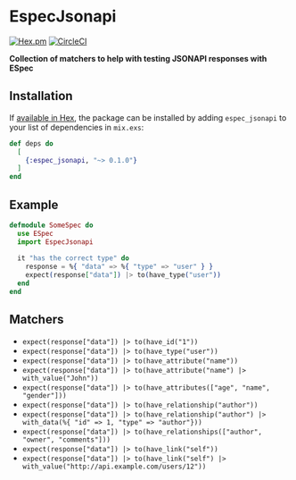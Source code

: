 # EspecJsonapi
[![Hex.pm](https://img.shields.io/hexpm/v/espec_jsonapi.svg)](https://hex.pm/packages/espec_jsonapi)
[![CircleCI](https://circleci.com/gh/gmartsenkov/espec_jsonapi.svg?style=svg)](https://circleci.com/gh/gmartsenkov/espec_jsonapi)

**Collection of matchers to help with testing JSONAPI responses with ESpec**

## Installation

If [available in Hex](https://hex.pm/docs/publish), the package can be installed
by adding `espec_jsonapi` to your list of dependencies in `mix.exs`:

```elixir
def deps do
  [
    {:espec_jsonapi, "~> 0.1.0"}
  ]
end
```

## Example

``` elixir
defmodule SomeSpec do
  use ESpec
  import EspecJsonapi
  
  it "has the correct type" do
    response = %{ "data" => %{ "type" => "user" } }
    expect(response["data"]) |> to(have_type("user"))
  end
end
```

## Matchers

* `expect(response["data"]) |> to(have_id("1"))`
* `expect(response["data"]) |> to(have_type("user"))`
* `expect(response["data"]) |> to(have_attribute("name"))`
* `expect(response["data"]) |> to(have_attribute("name") |> with_value("John"))`
* `expect(response["data"]) |> to(have_attributes(["age", "name", "gender"]))`
* `expect(response["data"]) |> to(have_relationship("author"))`
* `expect(response["data"]) |> to(have_relationship("author") |> with_data(%{ "id" => 1, "type" => "author"}))`
* `expect(response["data"]) |> to(have_relationships(["author", "owner", "comments"]))`
* `expect(response["data"]) |> to(have_link("self"))`
* `expect(response["data"]) |> to(have_link("self") |> with_value("http://api.example.com/users/12"))`




